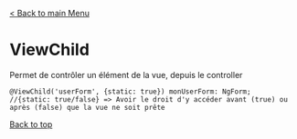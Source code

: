 [< Back to main Menu](https://github.com/gsoulie/Mobile-App-Development/blob/master/angular-formation.md)    

# ViewChild

Permet de contrôler un élément de la vue, depuis le controller

````
@ViewChild('userForm', {static: true}) monUserForm: NgForm;
//{static: true/false} => Avoir le droit d'y accéder avant (true) ou après (false) que la vue ne soit prête
````

[Back to top](#viewchild)
